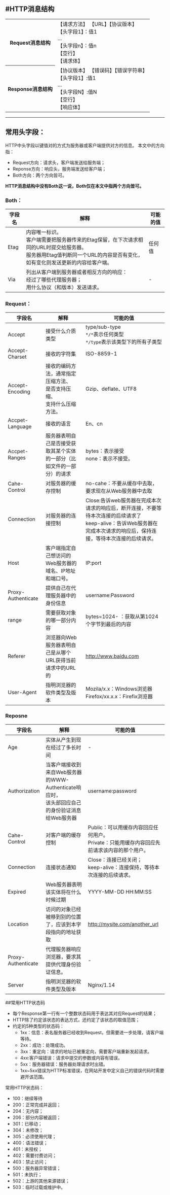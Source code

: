 #HTTP消息结构
---
<table>
        <tr>
            <th>Request消息结构</th>
            <td>
                <div>【请求方法】 【URL】【协议版本】</div>
                <div>【头字段1】：值1</div>
                <div>…</div>
                <div>【头字段n】：值n</div>
                <div>【空行】</div>
                <div>【请求体】</div>    
            </td>
        </tr>
        <tr>
            <th>Response消息结构</th>
            <td>
                <div>【协议版本】 【错误码】【错误字符串】</div>
                <div>【头字段1】:值1</div>
                <div>…</div>
                <div>【头字段N】:值N</div>
                <div>【空行】</div>
                <div>【响应体】</div>  
            </td>
        </tr>
    </table>

---
## 常用头字段：
HTTP中头字段以键值对的方式为服务器或客户端提供对方的信息。
本文中的方向指：
- Request方向：请求头，客户端发送给服务端；
- Reponse方向：响应头，服务端发送给客户端；
- Both方向：两个方向皆可。

**HTTP消息结构中没有Both这一说，Both仅在本文中指两个方向皆可。**
### Both：
|字段名|解释|可能的值|
|-|-|-|
|Etag|内容唯一标识。<br>客户端需要把服务器传来的Etag保留，在下次请求相同的URL时提交给服务器。<br>服务器用Etag值判断同一个URL的内容是否有变化，如有变化则发送更新的内容给客户端。|任何值|
|Via|列出从客户端到服务器或者相反方向的响应：<br>经过了哪些代理服务器；<br>用什么协议（和版本）发送请求。|-|

### Request：
|字段名|解释|可能的值|
|-|-|-|
|Accept|接受什么介质类型|type/sub-type<br>`*/*`表示任何类型<br>`*/type`表示该类型下的所有子类型|
|Accept-Charset|接收的字符集|ISO-8859-1|
|Accept-Encoding|接收的编码方法，通常指定<br>压缩方法、</br>是否支持压缩、</br>支持什么压缩方法。<br>|Gzip、deflate、UTF8|
|Accpet-Language|接收的语言|En、cn|
|Accpet-Ranges|服务器表明自己是否接受获取其某个实体的一部分（比如文件的一部分）的请求|bytes：表示接受<br>none：表示不接受。|
|Cahe-Control|对服务器的缓存控制|no-cahe：不要从缓存中去取，要求现在从Web服务器中去取|
|Connection|对服务器的连接控制|Close:告诉web服务器在完成本次请求的响应后，断开连接，不要等待本次连接的后续请求了<br>keep-alive：告诉Web服务器在完成本次请求的响应后，保持连接，等待本次连接的后续请求。|
|Host|客户端指定自己想访问的Web服务器的域名、IP地址和端口号。|IP:port|
|Proxy-Authenticate|提供自己在代理服务器中的身份信息|username:Password|
|range|需要获取对象的哪一部分内容|bytes=1024-  ：获取从第1024个字节到最后的内容|
|Referer|浏览器向Web服务器表明自己是从哪个URL获得当前请求中的URL的|http://www.baidu.com|
|User-Agent|指明浏览器的软件类型及版本|Mozila/x.x：Windows浏览器<br>Firefox/xx.x.x：Firefix浏览器|

### Reposne
|字段名|解释|可能的值|
|-|-|-|
|Age|实体从产生到现在经过了多长时间|-|
|Authorization|当客户端接收到来自Web服务器的WWW-Authenticate响应时，</br>该头部回应自己的身份验证消息给Web服务器|username:password|
|Cahe-Control|对客户端的缓存控制|Public：可以用缓存内容回应任何用户。</br>Private：只能用缓存内容回应先前请求该内容的那个用户。|
|Connection|连接状态通知|Close：连接已经关闭；<br>keep-alive：连接保持，等待本次连接的后续请求。|
|Expired|Web服务器表明该实体将在什么时候过期|YYYY-MM-DD HH:MM:SS|
|Location|访问的对象已经被移到别的位置了，应该到本字段指向的地址获取|http://mysite.com/another_url|
|Proxy-Authenticate|代理服务器响应浏览器，要求其提供代理身份验证信息。|-|
|Server|指明浏览器的软件类型及版本|Nginx/1.14|

##常用HTTP状态码
- 每个Response第一行有一个整数状态码用于表达其对应Request的结果；
- HTTP除了约定该状态的表达方式，还约定了该状态的取值范围；
- 约定的5种类型的状态码：
    - 1xx：信息：表名服务器已经收到Request，但需要进一步处理，请客户端等待。
    - 2xx：成功：处理成功。
    - 3xx：重定向：请求的地址已被重定向，需要客户端重新发起请求。
    - 4xx:客户端错误：请求中提交的参数或内容有错误。
    - 5xx：服务器错误：服务器处理请求时出错。
    - 1xx~5xx错误为HTTP标准错误，在网站开发中定义自己的错误代码时需要避开该范围。

常用HTTP状态码：
- 100：继续等待
- 200：正常完成并返回；
- 204：无内容；
- 206：部分内容被返回；
- 301：已移动；
- 304：未修改；
- 305：必须使用代理；
- 400：语法错误；
- 401：未授权；
- 402：需要付费访问；
- 403：禁止访问；
- 500：服务器异常错误；
- 501：未执行；
- 502：上游的其他来源错误；
- 503：临时过载或维护中。













